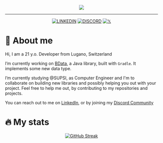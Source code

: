 <div id="header" align="center">
  
  <img src="https://media1.giphy.com/media/2tTiCSfEEP5QS5TjGr/giphy.gif?cid=ecf05e479khk89lyqvytwfvzckv9z8p3yll2i1db1m7hvvwe&ep=v1_gifs_search&rid=giphy.gif&ct=g">
  <hr>
  
  [![LINKEDIN](https://img.shields.io/badge/LinkedIn-blue?logo=linkedin&logoColor=white&style=for-the-badge)](https://linkedin.com/in/lucamazzza)
  [![DISCORD](https://img.shields.io/badge/Discord-5865F2?logo=discord&logoColor=white&style=for-the-badge)](https://discord.gg/B3yXwmHb2V)
  [![𝕏](https://img.shields.io/badge/Twitter-black?logo=x&logoColor=white&style=for-the-badge)](https://twitter.com/mazluc_ch)
  
</div>

# 👤 About me
Hi, I am a 21 y.o. Developer from Lugano, Switzerland 

I’m currently working on [BData](https://github.com/lucamazzza/BData.git), a Java library, built with `Gradle`. It implements some new data type.

I’m currently studying @SUPSI, as Computer Engineer and I'm to collaborate on building new libraries and possibly helping you out with your project. 
Feel free to help me out, by contributing to my repositories and projects.

You can reach out to me on [LinkedIn](https://linkedin.com/in/lucamazzza), or by joining my [Discord Community](https://discord.gg/B3yXwmHb2V)

# 🔥 My stats

<div id="header" align="center">

  [![GitHub Streak](http://github-readme-streak-stats.herokuapp.com?user=lucamazzza&theme=dark&hide_border=true&border_radius=6&date_format=M%20j%5B%2C%20Y%5D&exclude_days=Sun&card_width=750)](https://git.io/streak-stats)

</div>
